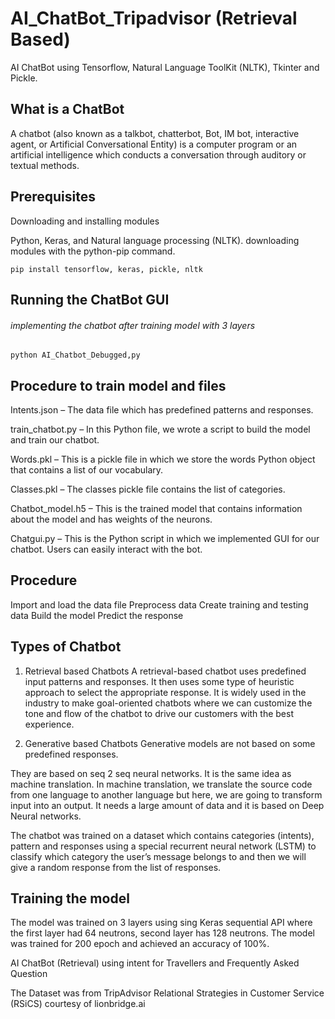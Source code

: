 # AI_ChatBot_Tripadvisor (Retrieval Based)

AI ChatBot using Tensorflow, Natural Language ToolKit (NLTK), Tkinter and Pickle.

## What is a ChatBot
A chatbot (also known as a talkbot, chatterbot, Bot, IM bot, interactive agent, or Artificial Conversational Entity) is a computer program or an artificial
intelligence which conducts a conversation through auditory or textual methods. 

## Prerequisites
Downloading and installing modules

Python, Keras, and Natural language processing (NLTK). 
downloading modules with the python-pip command.

```
pip install tensorflow, keras, pickle, nltk
```

## Running the ChatBot GUI
###### implementing the chatbot after training model with 3 layers

```
python AI_Chatbot_Debugged,py
```

## Procedure to train model and files

Intents.json – The data file which has predefined patterns and responses.

train_chatbot.py – In this Python file, we wrote a script to build the model and train our chatbot.

Words.pkl – This is a pickle file in which we store the words Python object that contains a list of our vocabulary.

Classes.pkl – The classes pickle file contains the list of categories.

Chatbot_model.h5 – This is the trained model that contains information about the model and has weights of the neurons.

Chatgui.py – This is the Python script in which we implemented GUI for our chatbot. Users can easily interact with the bot.

## Procedure

Import and load the data file
Preprocess data
Create training and testing data
Build the model
Predict the response

## Types of Chatbot

1. Retrieval based Chatbots
A retrieval-based chatbot uses predefined input patterns and responses. It then uses some type of heuristic approach to select the appropriate response. It is widely used in the industry to make goal-oriented chatbots where we can customize the tone and flow of the chatbot to drive our customers with the best experience.

2. Generative based Chatbots
Generative models are not based on some predefined responses.

They are based on seq 2 seq neural networks. It is the same idea as machine translation. In machine translation, we translate the source code from one language to another language but here, we are going to transform input into an output. It needs a large amount of data and it is based on Deep Neural networks.


The chatbot was trained on a dataset which contains categories (intents), pattern and responses using a special recurrent neural network (LSTM) to classify
which category the user’s message belongs to and then we will give a random response from the list of responses.

## Training the model
The model was trained on 3 layers using sing Keras sequential API where the first layer had 64 neutrons, second layer has 128 neutrons. The model was trained for 200 epoch and achieved an 
accuracy of 100%. 

AI ChatBot (Retrieval) using intent for Travellers and Frequently Asked Question

The Dataset was from TripAdvisor Relational Strategies in Customer Service (RSiCS) courtesy of lionbridge.ai 


